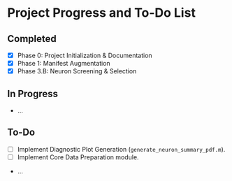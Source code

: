 # Project Progress and To-Do List

## Completed

- [x] Phase 0: Project Initialization & Documentation
- [x] Phase 1: Manifest Augmentation
- [x] Phase 3.B: Neuron Screening & Selection

## In Progress

- ...

## To-Do

- [ ] Implement Diagnostic Plot Generation (`generate_neuron_summary_pdf.m`).
- [ ] Implement Core Data Preparation module.
- ...